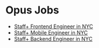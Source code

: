 # Opus Jobs

- [Staff+ Frontend Engineer in NYC](/frontend-engineer.md)
- [Staff+ Mobile Engineer in NYC](/mobile-engineer.md)
- [Staff+ Backend Engineer in NYC](/backend-engineer.md)
